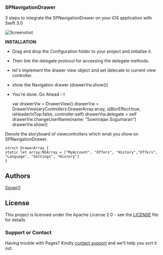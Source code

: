 ### SPNavigationDrawer

3 steps to integrate the SPNavigationDrawer on your iOS application with Swift 3.0

![Screenshot]()

**INSTALLATION** 

- Drag and drop the Configuration folder to your project and initialize it.
- Then link the delegate protocol for accessing the delegate methods. 
- let's implement the drawer view object and set delecate to current view controller.
- show the Navigation drawer (drawerVw.show())
- You're done. Go Ahead :-)

    var drawerVw = DrawerView()
        drawerVw = DrawerView(aryControllers:DrawerArray.array, isBlurEffect:true, isHeaderInTop:false, controller:self)
        drawerVw.delegate = self
        drawerVw.changeUserName(name: "Sowrirajan Sugumaran")
        drawerVw.show()
        
 Denote the storyboard of viewcontrollers which wnat you show on SPNavigationDrawer.
 
    struct DrawerArray {
    static let array:NSArray = ["MyAccount", "Offers", "History","Offers", "Language", "Settings", "History"]
    }
    
## Authors

[Ssowri1](https://github.com/ssowri1)

## License

This project is licensed under the Apache License 2.0 - see the [LICENSE](LICENSE) file for details

### Support or Contact

Having trouble with Pages? Kindly [contact support](https://github.com/contact) and we’ll help you sort it out.
